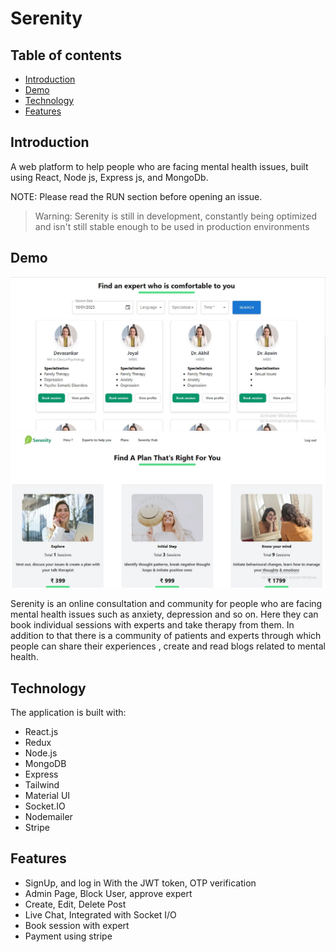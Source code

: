 # Serenity


## Table of contents

- [Introduction](#introduction)
- [Demo](#demo)
- [Technology](#technology)
- [Features](#features)


## Introduction

A  web platform to help people who are facing mental health issues, built using React, Node js, Express js, and MongoDb.

NOTE: Please read the RUN section before opening an issue.
>Warning: Serenity is still in development, constantly being optimized and isn't still stable enough to be used in production environments
## Demo

![This is an image](/serenitySS1.JPG)
![This is an image](/serenitySS5.JPG)

Serenity is an online consultation and community for people who are facing mental health issues such as anxiety, depression and so on. Here they can book individual sessions with experts and take therapy from them. In addition to that there is a community of patients and experts through which people can share their experiences , create and read blogs related to mental health.



## Technology

The application is built with:

- React.js
- Redux
- Node.js
- MongoDB
- Express
- Tailwind
- Material UI
- Socket.IO
- Nodemailer
- Stripe


## Features

- SignUp, and log in With the JWT token, OTP verification
- Admin Page, Block User, approve expert
- Create, Edit, Delete Post
- Live Chat, Integrated with Socket I/O
- Book session with expert
- Payment using stripe 


